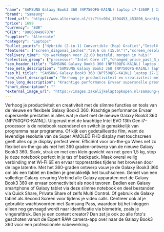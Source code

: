 ```yaml
---
"name": "SAMSUNG Galaxy Book3 360 (NP750QFG-KA1NL) laptop i7-1360P | Iris Xe Graphics | 16 GB | 512 GB SSD | Touch"
"brand": "Samsung"
"feed_url": "https://www.alternate.nl/tt/?tt=904_1594453_453806_&r=https%3A%2F%2Fwww.alternate.nl%2Fhtml%2Fproduct%2F1890678%3Futm_source%3Dtradetracker%26utm_medium%3Dcpc%26utm_campaign%3Dtradetracker_Laptop%26utm_term%3DPL6UZNC0"
"price": 1699
"currency": "EUR"
"GTIN": "8806094907070"
"supplier": "Alternate"
"category": "Laptops"
"bullet_points": ["Hybride (2-in-1) Convertible (Map) Grafiet","Intel® Core™ i7 i7-1360P","Touchscreen 39,6 cm (15.6\") Full HD 1920 x 1080 Pixels AMOLED","16 GB LPDDR4x-SDRAM","512 GB SSD","Intel Iris Xe Graphics","Wi-Fi 6E (802.11ax) Bluetooth 5.1","68 Wh 65 W","Windows 11 Home"]
"features": {"screen_diagonal_inches":"39,6 cm (15.6\")","screen_resolution":"1920 x 1080 Pixels","processor_family":"Intel® Core™ i7","memory_size":"16 GB","memory_type":"LPDDR4x-SDRAM","total_storage_space":"512 GB","operating_system":"Windows 11 Home","battery_capacity":"68 Wh","width":"355,4 mm","depth":"228 mm","height":"13,7 mm","weight":"1,46 kg","graphics_card":"Intel Iris Xe Graphics"}
"delivery_time": "Op werkdagen voor 22.00 besteld, morgen in huis!"
"selection_group": {"processor":"Intel Core i7","changed_price_past_3_days":false,"product_family":"Galaxy Book3 360"}
"seo_header_title": "SAMSUNG Galaxy Book3 360 (NP750QFG-KA1NL) laptop i7-1360P | Iris Xe Graphics | 16 GB | 512 GB SSD | Touch"
"seo_meta_description": "SAMSUNG Galaxy Book3 360 (NP750QFG-KA1NL) laptop i7-1360P | Iris Xe Graphics | 16 GB | 512 GB SSD | Touch"
"seo_h1_title": "SAMSUNG Galaxy Book3 360 (NP750QFG-KA1NL) laptop i7-1360P | Iris Xe Graphics | 16 GB | 512 GB SSD | Touch"
"seo_short_description": "Verhoog je productiviteit en creativiteit met de slimme functies en tools van de nieuwe en flexibele Galaxy Book3 360."
"seo_long_description": "Krachtige performance Ervaar supersnelle prestaties in alles wat je doet met de nieuwe Galaxy Book3 360 (NP750QFG-KA1NL). Uitgerust met de krachtige Intel EVO 13th Gen i7-processor is de notebook razendsnel en switch je gemakkelijk van programma naar programma. Of kijk een gedetailleerde film, want de levendige resolutie van de Super AMOLED FHD display met touchscreen geeft alles op je display perfect weer. Efficiënt voor on-the-go Wees net zo flexibel on-the-go als met het 360 graden-ontwerp van de nieuwe Galaxy Book3 360. Slank, strak en met een klein gewicht van net geen 1,5 kg, stop je deze notebook perfect in je tas of backpack. Maak overal veilig verbinding met Wi-Fi 6E en ervaar topprestaties tijdens het browsen door de lage latentie. Met het 360-graden ontwerp vouw je de Galaxy Book3 360 om als een tablet en bedien je gemakkelijk het touchscreen. Geniet van een volledige Galaxy-ervaring Verbind alle Galaxy apparaten met de Galaxy Book3 360 en ervaar connectiviteit als nooit tevoren. Bedien een Galaxy smartphone of Galaxy tablet via deze slimme notebook en deel bestanden via Quick Share, Private Share of zelfs Multi Control. Of gebruik de Galaxy tablet als Second Screen voor tijdens je video calls. Centreer ook al je gebruikte wachtwoorden met Samsung Pass, waardoor bij het inloggen alleen nog gevraagd wordt naar identificatie via biometrie, zoals je vingerafdruk. Ben je een content creator? Dan zet je ook zo alle foto's geschoten vanuit de Expert RAW camera-app over naar de Galaxy Book3 360 voor een professionele nabewerking."
"short_description": ""
"external_image_url": "https://images.zakelijkelaptopkopen.nl/samsung-galaxy-book3-360-np750qfg-ka1nl-laptop-i7-1360p-iris-xe-graphics-16-gb-512-gb-ssd-touch.webp"
---
```


Verhoog je productiviteit en creativiteit met de slimme functies en tools van de nieuwe en flexibele Galaxy Book3 360. Krachtige performance Ervaar supersnelle prestaties in alles wat je doet met de nieuwe Galaxy Book3 360 (NP750QFG-KA1NL). Uitgerust met de krachtige Intel EVO 13th Gen i7-processor is de notebook razendsnel en switch je gemakkelijk van programma naar programma. Of kijk een gedetailleerde film, want de levendige resolutie van de Super AMOLED FHD display met touchscreen geeft alles op je display perfect weer. Efficiënt voor on-the-go Wees net zo flexibel on-the-go als met het 360 graden-ontwerp van de nieuwe Galaxy Book3 360. Slank, strak en met een klein gewicht van net geen 1,5 kg, stop je deze notebook perfect in je tas of backpack. Maak overal veilig verbinding met Wi-Fi 6E en ervaar topprestaties tijdens het browsen door de lage latentie. Met het 360-graden ontwerp vouw je de Galaxy Book3 360 om als een tablet en bedien je gemakkelijk het touchscreen. Geniet van een volledige Galaxy-ervaring Verbind alle Galaxy apparaten met de Galaxy Book3 360 en ervaar connectiviteit als nooit tevoren. Bedien een Galaxy smartphone of Galaxy tablet via deze slimme notebook en deel bestanden via Quick Share, Private Share of zelfs Multi Control. Of gebruik de Galaxy tablet als Second Screen voor tijdens je video calls. Centreer ook al je gebruikte wachtwoorden met Samsung Pass, waardoor bij het inloggen alleen nog gevraagd wordt naar identificatie via biometrie, zoals je vingerafdruk. Ben je een content creator? Dan zet je ook zo alle foto's geschoten vanuit de Expert RAW camera-app over naar de Galaxy Book3 360 voor een professionele nabewerking.